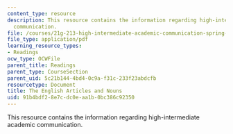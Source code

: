 ```yaml
---
content_type: resource
description: This resource contains the information regarding high-intermediate academic
  communication.
file: /courses/21g-213-high-intermediate-academic-communication-spring-2004/91b4bdf28e7cdc0eaa1b0bc386c92350_MIT21G_213S04_articles.pdf
file_type: application/pdf
learning_resource_types:
- Readings
ocw_type: OCWFile
parent_title: Readings
parent_type: CourseSection
parent_uid: 5c21b144-4bd4-0c9a-f31c-233f23abdcfb
resourcetype: Document
title: The English Articles and Nouns
uid: 91b4bdf2-8e7c-dc0e-aa1b-0bc386c92350
---
```

This resource contains the information regarding high-intermediate academic communication.

